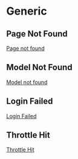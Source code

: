 # Generic

## Page Not Found
[Page not found](./generic/page_not_found.md)

## Model Not Found
[Model not found](./generic/model_not_found.md)

## Login Failed
[Login Failed](./generic/login_failed.md)

## Throttle Hit
[Throttle Hit](./generic/throttle_hit.md)
